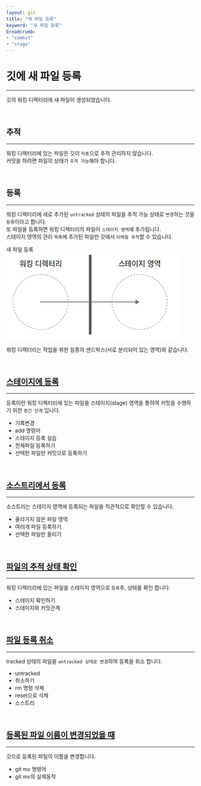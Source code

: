 ```yaml
---
layout: git
title: "새 파일 등록"
keyword: "새 파일 등록"
breadcrumb:
- "commit"
- "stage"
---
```


# 깃에 새 파일 등록
---
깃의 워킹 디렉터리에 새 파일이 생성되었습니다.  

<br>

## 추적
---
워킹 디렉터리에 있는 파일은 깃이 `자동`으로 추적 관리하지 않습니다.  
커밋을 하려면 파일의 상태가 `추적 가능`해야 합니다.  

<br>

## 등록
---
워킹 디렉터리에 새로 추가된 `untracked` 상태의 파일을 추적 가능 상태로 `변경`하는 것을 `등록`이라고 합니다.  
또 파일을 등록하면 워킹 디렉터리의 파일이 `스테이지 영역`에 추가됩니다.  
스테이지 영역의 관리 `목록`에 추가된 파일만 깃에서 `이력을 추적`할 수 있습니다.  

새 파일 등록  
![새_파일_등록](./img/04-6.jpg) 

워킹 디렉터리는 작업을 위한 일종의 샌드박스(서로 분리되어 있는 영역)와 같습니다.  

<br>

## [스테이지에 등록](stage)
---
등록이란 워킹 디렉터리에 있는 파일을 스테이지(stage) 영역을 통하여 커밋을 수행하기 위한 `중간 단계` 입니다.  

* 기록변경
* add 명령어
* 스테이지 등록 실습
* 전체파일 등록하기
* 선택한 파일만 커밋으로 등록하기

<br>

## [소스트리에서 등록](sourcetree)
---
소스트리는 스테이지 영역에 등록되는 파일을 직관적으로 확인할 수 있습니다.  

* 올라가지 않은 파일 영역
* 여러개 파일 등록하기
* 선택한 파일만 올리기

<br>

## [파일의 추적 상태 확인](status) 
---
워킹 디렉터리에 있는 파일을 스테이지 영역으로 `등록`후, 상태를 확인 합니다.

* 스테이지 확인하기
* 스테이지와 커밋관계

<br>

## [파일 등록 취소](remove) 
---
tracked 상태의 파일을 `untracked 상태로 변경`하여 등록을 취소 합니다.

* untracked
* 취소하기
* rm 명령 삭제
* reset으로 삭제
* 소스트리

<br>

## [등록된 파일 이름이 변경되었을 때](rename)
---
깃으로 등록된 파일의 이름을 변경합니다.  

* git mv 명령어
* git mv의 실제동작

<br>